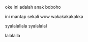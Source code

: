 oke ini adalah anak boboho

ini mantap sekali wow
wakakakakakka

syalalallala
syalalalal

lalalalla
